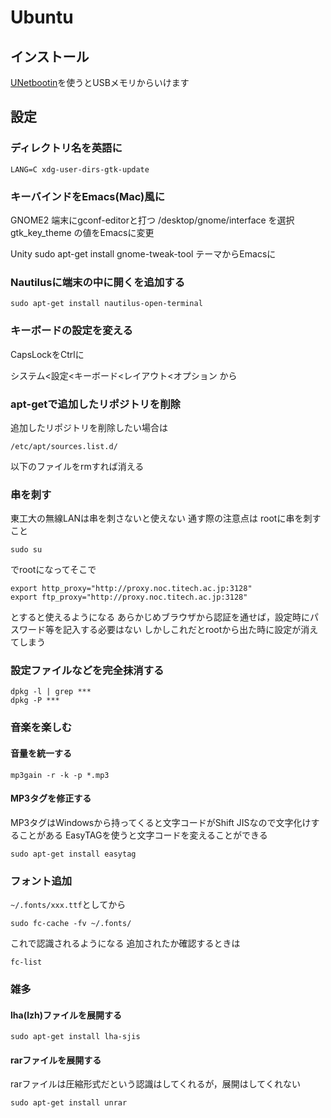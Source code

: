 # Ubuntu

## インストール
[UNetbootin](http://unetbootin.sourceforge.net/)を使うとUSBメモリからいけます

## 設定

### ディレクトリ名を英語に
    LANG=C xdg-user-dirs-gtk-update

### キーバインドをEmacs(Mac)風に

GNOME2
端末にgconf-editorと打つ
/desktop/gnome/interface を選択
gtk_key_theme の値をEmacsに変更

Unity
    sudo apt-get install gnome-tweak-tool
テーマからEmacsに

### Nautilusに端末の中に開くを追加する

    sudo apt-get install nautilus-open-terminal

### キーボードの設定を変える

CapsLockをCtrlに

システム<設定<キーボード<レイアウト<オプション から


### apt-getで追加したリポジトリを削除

追加したリポジトリを削除したい場合は

    /etc/apt/sources.list.d/

以下のファイルをrmすれば消える


### 串を刺す

東工大の無線LANは串を刺さないと使えない 通す際の注意点は rootに串を刺すこと

    sudo su

でrootになってそこで

    export http_proxy="http://proxy.noc.titech.ac.jp:3128"
    export ftp_proxy="http://proxy.noc.titech.ac.jp:3128"

とすると使えるようになる あらかじめブラウザから認証を通せば，設定時にパスワード等を記入する必要はない しかしこれだとrootから出た時に設定が消えてしまう

### 設定ファイルなどを完全抹消する

    dpkg -l | grep *** 
    dpkg -P ***

### 音楽を楽しむ

#### 音量を統一する

    mp3gain -r -k -p *.mp3

#### MP3タグを修正する

MP3タグはWindowsから持ってくると文字コードがShift JISなので文字化けすることがある EasyTAGを使うと文字コードを変えることができる

    sudo apt-get install easytag

### フォント追加

`~/.fonts/xxx.ttf`としてから

    sudo fc-cache -fv ~/.fonts/

これで認識されるようになる 追加されたか確認するときは

    fc-list

### 雑多

#### lha(lzh)ファイルを展開する

    sudo apt-get install lha-sjis 

#### rarファイルを展開する

rarファイルは圧縮形式だという認識はしてくれるが，展開はしてくれない

    sudo apt-get install unrar
